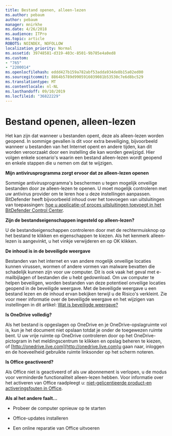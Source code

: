 ```yaml
---
title: Bestand openen, alleen-lezen
ms.author: pebaum
author: pebaum
manager: mnirkhe
ms.date: 4/26/2018
ms.audience: ITPro
ms.topic: article
ROBOTS: NOINDEX, NOFOLLOW
localization_priority: Normal
ms.assetid: 39748581-d319-403c-8501-9b785e4a0ed8
ms.custom:
- "765"
- "2200014"
ms.openlocfilehash: eddd427b159a782abf53adda934de8b15a02ed00
ms.sourcegitcommit: 8864b5789d9905916039081b53530c7e6d8bc529
ms.translationtype: MT
ms.contentlocale: nl-NL
ms.lasthandoff: 09/10/2019
ms.locfileid: "36822229"
---
```

# <a name="file-open-read-only"></a>Bestand openen, alleen-lezen

Het kan zijn dat wanneer u bestanden opent, deze als alleen-lezen worden geopend. In sommige gevallen is dit voor extra beveiliging, bijvoorbeeld wanneer u bestanden van het Internet opent en andere tijden, kan dit worden veroorzaakt door een instelling die kan worden gewijzigd. Hier volgen enkele scenario's waarin een bestand alleen-lezen wordt geopend en enkele stappen die u nemen om dat te wijzigen.
  
 **Mijn antivirusprogramma zorgt ervoor dat ze alleen-lezen openen**
  
Sommige antivirusprogramma's beschermen u tegen mogelijk onveilige bestanden door ze alleen-lezen te openen. U moet mogelijk controleren met uw antivirus provider om te leren hoe u deze instellingen aanpassen. BitDefender heeft bijvoorbeeld inhoud over het toevoegen van uitsluitingen van toepassingen: [hoe u applicatie-of proces uitsluitingen toevoegt in het BitDefender Control Center](https://aka.ms/AA6098i).
  
 **Zijn de bestandseigenschappen ingesteld op alleen-lezen?**
  
U de bestandseigenschappen controleren door met de rechtermuisknop op het bestand te klikken en eigenschappen te kiezen. Als het kenmerk alleen-lezen is aangevinkt, u het vinkje verwijderen en op OK klikken.
  
 **De inhoud is in de beveiligde weergave**
  
Bestanden van het internet en van andere mogelijk onveilige locaties kunnen virussen, wormen of andere vormen van malware bevatten die schadelijk kunnen zijn voor uw computer. Dit is ook vaak het geval met e-mailbijlagen of bestanden die u hebt gedownload. Om uw computer te helpen beveiligen, worden bestanden van deze potentieel onveilige locaties geopend in de beveiligde weergave. Met de beveiligde weergave u een bestand lezen en de inhoud ervan bekijken terwijl u de Risico's verkleint. Zie voor meer informatie over de beveiligde weergave en het wijzigen van instellingen in dit artikel: [Wat is beveiligde weergave?](https://support.office.com/article/d6f09ac7-e6b9-4495-8e43-2bbcdbcb6653)
  
 **Is OneDrive volledig?**
  
Als het bestand is opgeslagen op OneDrive en je OneDrive-opslagruimte vol is, kun je het document niet opslaan totdat je onder de toegewezen ruimte bent. U uw vrije ruimte op OneDrive controleren door op het OneDrive-pictogram in het meldingscentrum te klikken en opslag beheren te kiezen, of [http://onedrive.live.com](http://onedrive.live.com)u gaan naar, inloggen en de hoeveelheid gebruikte ruimte linksonder op het scherm noteren.
  
 **Is Office geactiveerd?**
  
Als Office niet is geactiveerd of als uw abonnement is verlopen, u de modus voor verminderde functionaliteit alleen-lezen hebben. Voor informatie over het activeren van Office raadpleegt u: [niet-gelicentieerde product-en activeringsfouten in Office](https://support.office.com/article/0d23d3c0-c19c-4b2f-9845-5344fedc4380).
  
 **Als al het andere faalt...**
  
- Probeer de computer opnieuw op te starten
    
- Office-updates installeren
    
- Een online reparatie van Office uitvoeren
    

